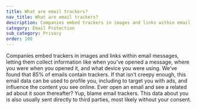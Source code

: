 ```yaml
---
title: What are email trackers?
nav_title: What are email trackers?
description: Companies embed trackers in images and links within email messages, letting them collect information like when you’ve opened a message, where you were when you opened it, and what device you were using.
category: Email Protection
sub_category: Privacy
order: 100
---
```


Companies embed trackers in images and links within email messages, letting them collect information like when you’ve opened a message, where you were when you opened it, and what device you were using. We’ve found that 85% of emails contain trackers. If that isn’t creepy enough, this email data can be used to profile you, including to target you with ads, and influence the content you see online. Ever open an email and see a related ad about it soon thereafter? Yup, blame email trackers. This data about you is also usually sent directly to third parties, most likely without your consent.
